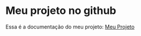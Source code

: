 # Meu projeto no github

Essa é a documentação do meu projeto: [Meu Projeto](https://github.com/Vitor-HM/estrutura_workshop/)
